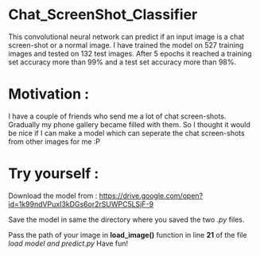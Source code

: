 # Chat_ScreenShot_Classifier
This convolutional neural network can predict if an input image is a chat screen-shot or a normal image. I have trained the model on 527 training images and tested on 132 test images. After 5 epochs it reached a training set accuracy more than 99% and a test set accuracy more than 98%. 

# Motivation : 
I have a couple of friends who send me a lot of chat screen-shots. Gradually my phone gallery became filled with them. So I thought it would be nice if I can make a model which can seperate the chat screen-shots from other images for me :P 

# Try yourself :
Download the model from : https://drive.google.com/open?id=1k99ndVPuxI3kDGs6or2rSUWPC5LSjF-9

Save the model in same the directory where you saved the two *.py* files.

Pass the path of your image in **load_image()** function in line **21** of the file *load model and predict.py*  Have fun!
